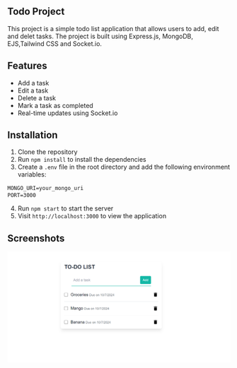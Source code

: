 ## Todo Project 
This project is a simple todo list application that allows users to add, edit and delet tasks. The project is built using Express.js, MongoDB, EJS,Tailwind CSS and Socket.io.

## Features
- Add a task
- Edit a task
- Delete a task
- Mark a task as completed
- Real-time updates using Socket.io

## Installation
1. Clone the repository
2. Run `npm install` to install the dependencies
3. Create a `.env` file in the root directory and add the following environment variables:
```
MONGO_URI=your_mongo_uri
PORT=3000
```
4. Run `npm start` to start the server
5. Visit `http://localhost:3000` to view the application

## Screenshots
![image](./src/public/1.png)